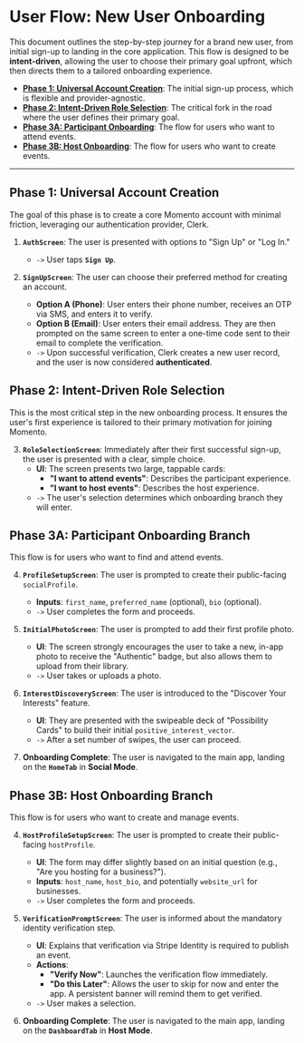 # User Flow: New User Onboarding

This document outlines the step-by-step journey for a brand new user, from initial sign-up to landing in the core application. This flow is designed to be **intent-driven**, allowing the user to choose their primary goal upfront, which then directs them to a tailored onboarding experience.

- **[Phase 1: Universal Account Creation](#phase-1-universal-account-creation)**: The initial sign-up process, which is flexible and provider-agnostic.
- **[Phase 2: Intent-Driven Role Selection](#phase-2-intent-driven-role-selection)**: The critical fork in the road where the user defines their primary goal.
- **[Phase 3A: Participant Onboarding](#phase-3a-participant-onboarding-branch)**: The flow for users who want to attend events.
- **[Phase 3B: Host Onboarding](#phase-3b-host-onboarding-branch)**: The flow for users who want to create events.

---

## Phase 1: Universal Account Creation

The goal of this phase is to create a core Momento account with minimal friction, leveraging our authentication provider, Clerk.

1.  **`AuthScreen`**: The user is presented with options to "Sign Up" or "Log In."
    - `->` User taps **`Sign Up`**.

2.  **`SignUpScreen`**: The user can choose their preferred method for creating an account.
    - **Option A (Phone)**: User enters their phone number, receives an OTP via SMS, and enters it to verify.
    - **Option B (Email)**: User enters their email address. They are then prompted on the same screen to enter a one-time code sent to their email to complete the verification.
    - `->` Upon successful verification, Clerk creates a new user record, and the user is now considered **authenticated**.

## Phase 2: Intent-Driven Role Selection

This is the most critical step in the new onboarding process. It ensures the user's first experience is tailored to their primary motivation for joining Momento.

3.  **`RoleSelectionScreen`**: Immediately after their first successful sign-up, the user is presented with a clear, simple choice.
    - **UI**: The screen presents two large, tappable cards:
      - **"I want to attend events"**: Describes the participant experience.
      - **"I want to host events"**: Describes the host experience.
    - `->` The user's selection determines which onboarding branch they will enter.

## Phase 3A: Participant Onboarding Branch

This flow is for users who want to find and attend events.

4.  **`ProfileSetupScreen`**: The user is prompted to create their public-facing `socialProfile`.
    - **Inputs**: `first_name`, `preferred_name` (optional), `bio` (optional).
    - `->` User completes the form and proceeds.

5.  **`InitialPhotoScreen`**: The user is prompted to add their first profile photo.
    - **UI**: The screen strongly encourages the user to take a new, in-app photo to receive the "Authentic" badge, but also allows them to upload from their library.
    - `->` User takes or uploads a photo.

6.  **`InterestDiscoveryScreen`**: The user is introduced to the "Discover Your Interests" feature.
    - **UI**: They are presented with the swipeable deck of "Possibility Cards" to build their initial `positive_interest_vector`.
    - `->` After a set number of swipes, the user can proceed.

7.  **Onboarding Complete**: The user is navigated to the main app, landing on the **`HomeTab`** in **Social Mode**.

## Phase 3B: Host Onboarding Branch

This flow is for users who want to create and manage events.

4.  **`HostProfileSetupScreen`**: The user is prompted to create their public-facing `hostProfile`.
    - **UI**: The form may differ slightly based on an initial question (e.g., "Are you hosting for a business?").
    - **Inputs**: `host_name`, `host_bio`, and potentially `website_url` for businesses.
    - `->` User completes the form and proceeds.

5.  **`VerificationPromptScreen`**: The user is informed about the mandatory identity verification step.
    - **UI**: Explains that verification via Stripe Identity is required to publish an event.
    - **Actions**:
      - **"Verify Now"**: Launches the verification flow immediately.
      - **"Do this Later"**: Allows the user to skip for now and enter the app. A persistent banner will remind them to get verified.
    - `->` User makes a selection.

6.  **Onboarding Complete**: The user is navigated to the main app, landing on the **`DashboardTab`** in **Host Mode**.
